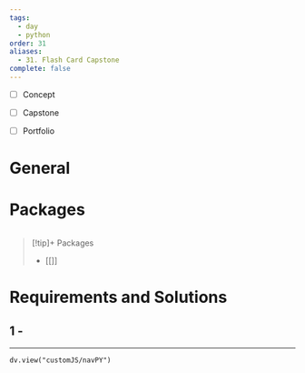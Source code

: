 ```yaml
---
tags:
  - day
  - python
order: 31
aliases:
  - 31. Flash Card Capstone
complete: false
---
```

- [ ] Concept
- [ ] Capstone
- [ ] Portfolio


# General


# Packages
```python

```


> [!tip]+ Packages
> - [[]]


# Requirements and Solutions
## 1 -  

<hr />

```dataviewjs
dv.view("customJS/navPY")
```

